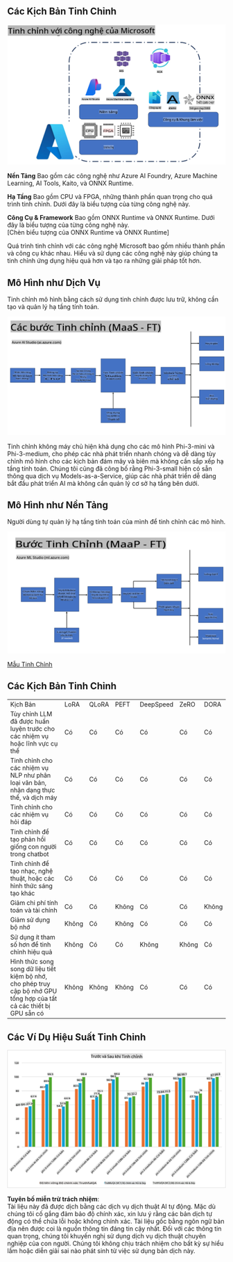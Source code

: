 ## Các Kịch Bản Tinh Chỉnh

![Tinh Chỉnh với Dịch Vụ MS](../../../../translated_images/FinetuningwithMS.25759a0154a97ad90e43a6cace37d6bea87f0ac0236ada3ad5d4a1fbacc3bdf7.vi.png)

**Nền Tảng** Bao gồm các công nghệ như Azure AI Foundry, Azure Machine Learning, AI Tools, Kaito, và ONNX Runtime.

**Hạ Tầng** Bao gồm CPU và FPGA, những thành phần quan trọng cho quá trình tinh chỉnh. Dưới đây là biểu tượng của từng công nghệ này.

**Công Cụ & Framework** Bao gồm ONNX Runtime và ONNX Runtime. Dưới đây là biểu tượng của từng công nghệ này.  
[Chèn biểu tượng của ONNX Runtime và ONNX Runtime]

Quá trình tinh chỉnh với các công nghệ Microsoft bao gồm nhiều thành phần và công cụ khác nhau. Hiểu và sử dụng các công nghệ này giúp chúng ta tinh chỉnh ứng dụng hiệu quả hơn và tạo ra những giải pháp tốt hơn.

## Mô Hình như Dịch Vụ

Tinh chỉnh mô hình bằng cách sử dụng tinh chỉnh được lưu trữ, không cần tạo và quản lý hạ tầng tính toán.

![MaaS Tinh Chỉnh](../../../../translated_images/MaaSfinetune.6184d80a336ea9d7bb67a581e9e5d0b021cafdffff7ba257c2012e2123e0d77e.vi.png)

Tinh chỉnh không máy chủ hiện khả dụng cho các mô hình Phi-3-mini và Phi-3-medium, cho phép các nhà phát triển nhanh chóng và dễ dàng tùy chỉnh mô hình cho các kịch bản đám mây và biên mà không cần sắp xếp hạ tầng tính toán. Chúng tôi cũng đã công bố rằng Phi-3-small hiện có sẵn thông qua dịch vụ Models-as-a-Service, giúp các nhà phát triển dễ dàng bắt đầu phát triển AI mà không cần quản lý cơ sở hạ tầng bên dưới.

## Mô Hình như Nền Tảng

Người dùng tự quản lý hạ tầng tính toán của mình để tinh chỉnh các mô hình.

![Maap Tinh Chỉnh](../../../../translated_images/MaaPFinetune.cf8b08ef05bf57f362da90834be87562502f4370de4a7325a9fb03b8c008e5e7.vi.png)

[Mẫu Tinh Chỉnh](https://github.com/Azure/azureml-examples/blob/main/sdk/python/foundation-models/system/finetune/chat-completion/chat-completion.ipynb)

## Các Kịch Bản Tinh Chỉnh

| | | | | | | |
|-|-|-|-|-|-|-|
|Kịch Bản|LoRA|QLoRA|PEFT|DeepSpeed|ZeRO|DORA|
|Tùy chỉnh LLM đã được huấn luyện trước cho các nhiệm vụ hoặc lĩnh vực cụ thể|Có|Có|Có|Có|Có|Có|
|Tinh chỉnh cho các nhiệm vụ NLP như phân loại văn bản, nhận dạng thực thể, và dịch máy|Có|Có|Có|Có|Có|Có|
|Tinh chỉnh cho các nhiệm vụ hỏi đáp|Có|Có|Có|Có|Có|Có|
|Tinh chỉnh để tạo phản hồi giống con người trong chatbot|Có|Có|Có|Có|Có|Có|
|Tinh chỉnh để tạo nhạc, nghệ thuật, hoặc các hình thức sáng tạo khác|Có|Có|Có|Có|Có|Có|
|Giảm chi phí tính toán và tài chính|Có|Có|Không|Có|Có|Không|
|Giảm sử dụng bộ nhớ|Không|Có|Không|Có|Có|Có|
|Sử dụng ít tham số hơn để tinh chỉnh hiệu quả|Không|Có|Có|Không|Không|Có|
|Hình thức song song dữ liệu tiết kiệm bộ nhớ, cho phép truy cập bộ nhớ GPU tổng hợp của tất cả các thiết bị GPU sẵn có|Không|Không|Không|Có|Có|Có|

## Các Ví Dụ Hiệu Suất Tinh Chỉnh

![Hiệu Suất Tinh Chỉnh](../../../../translated_images/Finetuningexamples.9dbf84557eef43e011eb7cadf51f51686f9245f7953e2712a27095ab7d18a6d1.vi.png)

**Tuyên bố miễn trừ trách nhiệm**:  
Tài liệu này đã được dịch bằng các dịch vụ dịch thuật AI tự động. Mặc dù chúng tôi cố gắng đảm bảo độ chính xác, xin lưu ý rằng các bản dịch tự động có thể chứa lỗi hoặc không chính xác. Tài liệu gốc bằng ngôn ngữ bản địa nên được coi là nguồn thông tin đáng tin cậy nhất. Đối với các thông tin quan trọng, chúng tôi khuyến nghị sử dụng dịch vụ dịch thuật chuyên nghiệp của con người. Chúng tôi không chịu trách nhiệm cho bất kỳ sự hiểu lầm hoặc diễn giải sai nào phát sinh từ việc sử dụng bản dịch này.